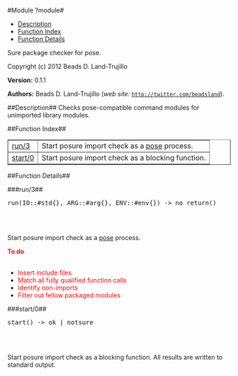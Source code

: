 

#Module ?module#

* [Description](#description)
* [Function Index](#index)
* [Function Details](#functions)


Sure package checker for pose.

Copyright (c) 2012 Beads D. Land-Trujillo

__Version:__ 0.1.1

__Authors:__ Beads D. Land-Trujillo (_web site:_ [`http://twitter.com/beadsland`](http://twitter.com/beadsland)).<a name="description"></a>

##Description##
 Checks pose-compatible command
modules for unimported library modules.<a name="index"></a>

##Function Index##


<table width="100%" border="1" cellspacing="0" cellpadding="2" summary="function index"><tr><td valign="top"><a href="#run-3">run/3</a></td><td>Start posure import check as a
<a href="http://github.com/beadsland/pose">pose</a> process.</td></tr><tr><td valign="top"><a href="#start-0">start/0</a></td><td>Start posure import check as a blocking function.</td></tr></table>


<a name="functions"></a>

##Function Details##

<a name="run-3"></a>

###run/3##


<pre>run(IO::#std{}, ARG::#arg{}, ENV::#env{}) -&gt; no_return()</pre>
<br></br>


Start posure import check as a
[pose](http://github.com/beadsland/pose) process.

__<font color="red">To do</font>__
<br></br>

* <font color="red">Insert include files</font>
* <font color="red">Match all fully qualified function calls</font>
* <font color="red">Identify non-imports</font>
* <font color="red">Filter out fellow packaged modules</font>
<a name="start-0"></a>

###start/0##


<pre>start() -&gt; ok | notsure</pre>
<br></br>


Start posure import check as a blocking function.
All results are written to standard output.
